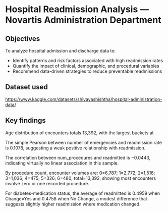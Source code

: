 # Hospital Readmission Analysis — Novartis Administration Department
## Objectives
To analyze hospital admission and discharge data to:
- Identify patterns and risk factors associated with high readmission rates
- Quantify the impact of clinical, demographic, and procedural variables
- Recommend data-driven strategies to reduce preventable readmissions

## Dataset used
https://www.kaggle.com/datasets/shivavashishtha/hospital-administration-data/

## Key findings
Age distribution of encounters totals 13,392, with the largest buckets at 

The simple Pearson between number of emergencies and readmission rate is 0.1078, suggesting a weak positive relationship with readmission. 

The correlation between num_procedures and readmitted is −0.0443, indicating virtually no linear association in this sample. 

By procedure count, encounter volumes are: 0=6,787; 1=2,772; 2=1,516; 3=1,036; 4=475; 5=326; 6=480; total=13,392, showing most encounters involve zero or one recorded procedure. 

For diabetes-medication status, the average of readmitted is 0.4959 when Change=Yes and 0.4758 when No Change, a modest difference that suggests slightly higher readmission where medication changed. 
